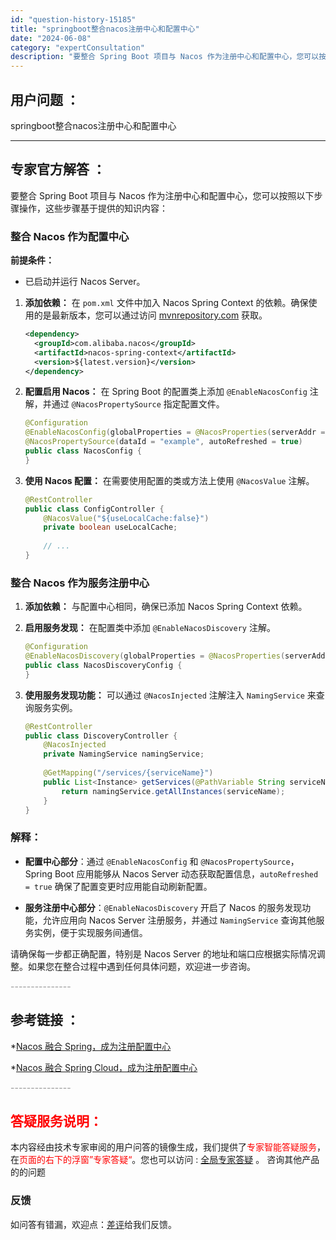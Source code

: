 ```yaml
---
id: "question-history-15185"
title: "springboot整合nacos注册中心和配置中心"
date: "2024-06-08"
category: "expertConsultation"
description: "要整合 Spring Boot 项目与 Nacos 作为注册中心和配置中心，您可以按照以下步骤操作，这些步骤基于提供的知识内容：### 整合 Nacos 作为配置中心**前提条件：**- 已启动并运行 Nacos Server。1. **添加依赖：**   在 `pom.xml` 文件中加入 Nac"
---
```


## 用户问题 ： 
 springboot整合nacos注册中心和配置中心  

---------------
## 专家官方解答 ：

要整合 Spring Boot 项目与 Nacos 作为注册中心和配置中心，您可以按照以下步骤操作，这些步骤基于提供的知识内容：

### 整合 Nacos 作为配置中心

**前提条件：**
- 已启动并运行 Nacos Server。

1. **添加依赖：**
   在 `pom.xml` 文件中加入 Nacos Spring Context 的依赖。确保使用的是最新版本，您可以通过访问 [mvnrepository.com](https://mvnrepository.com/artifact/com.alibaba.nacos/nacos-spring-context) 获取。

   ```xml
   <dependency>
     <groupId>com.alibaba.nacos</groupId>
     <artifactId>nacos-spring-context</artifactId>
     <version>${latest.version}</version>
   </dependency>
   ```

2. **配置启用 Nacos：**
   在 Spring Boot 的配置类上添加 `@EnableNacosConfig` 注解，并通过 `@NacosPropertySource` 指定配置文件。

   ```java
   @Configuration
   @EnableNacosConfig(globalProperties = @NacosProperties(serverAddr = "127.0.0.1:8848"))
   @NacosPropertySource(dataId = "example", autoRefreshed = true)
   public class NacosConfig {
   }
   ```

3. **使用 Nacos 配置：**
   在需要使用配置的类或方法上使用 `@NacosValue` 注解。

   ```java
   @RestController
   public class ConfigController {
       @NacosValue("${useLocalCache:false}")
       private boolean useLocalCache;
       
       // ...
   }
   ```

### 整合 Nacos 作为服务注册中心

1. **添加依赖：** 与配置中心相同，确保已添加 Nacos Spring Context 依赖。

2. **启用服务发现：**
   在配置类中添加 `@EnableNacosDiscovery` 注解。

   ```java
   @Configuration
   @EnableNacosDiscovery(globalProperties = @NacosProperties(serverAddr = "127.0.0.1:8848"))
   public class NacosDiscoveryConfig {
   }
   ```

3. **使用服务发现功能：**
   可以通过 `@NacosInjected` 注解注入 `NamingService` 来查询服务实例。

   ```java
   @RestController
   public class DiscoveryController {
       @NacosInjected
       private NamingService namingService;
       
       @GetMapping("/services/{serviceName}")
       public List<Instance> getServices(@PathVariable String serviceName) throws NacosException {
           return namingService.getAllInstances(serviceName);
       }
   }
   ```

### 解释：

- **配置中心部分**：通过 `@EnableNacosConfig` 和 `@NacosPropertySource`，Spring Boot 应用能够从 Nacos Server 动态获取配置信息，`autoRefreshed = true` 确保了配置变更时应用能自动刷新配置。
  
- **服务注册中心部分**：`@EnableNacosDiscovery` 开启了 Nacos 的服务发现功能，允许应用向 Nacos Server 注册服务，并通过 `NamingService` 查询其他服务实例，便于实现服务间通信。

请确保每一步都正确配置，特别是 Nacos Server 的地址和端口应根据实际情况调整。如果您在整合过程中遇到任何具体问题，欢迎进一步咨询。


<font color="#949494">---------------</font> 


## 参考链接 ：

*[Nacos 融合 Spring，成为注册配置中心](https://nacos.io/docs/latest/ecology/use-nacos-with-spring)
 
 *[Nacos 融合 Spring Cloud，成为注册配置中心](https://nacos.io/docs/latest/ecology/use-nacos-with-spring-cloud)


 <font color="#949494">---------------</font> 
 


## <font color="#FF0000">答疑服务说明：</font> 

本内容经由技术专家审阅的用户问答的镜像生成，我们提供了<font color="#FF0000">专家智能答疑服务</font>，在<font color="#FF0000">页面的右下的浮窗”专家答疑“</font>。您也可以访问 : [全局专家答疑](https://answer.opensource.alibaba.com/docs/intro) 。 咨询其他产品的的问题

### 反馈
如问答有错漏，欢迎点：[差评](https://ai.nacos.io/user/feedbackByEnhancerGradePOJOID?enhancerGradePOJOId=15205)给我们反馈。

